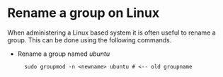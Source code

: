 # Rename a group on Linux

When administering a Linux based system it is often useful to rename a group.  This can be done using the following commands.

- Rename a group named *ubuntu*

        sudo groupmod -n <newname> ubuntu # <-- old groupname
